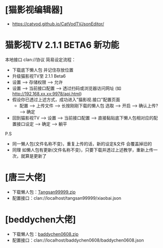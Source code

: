 # [猫影视编辑器]
* https://catvod.github.io/CatVodTVJsonEditor/

# 猫影视TV 2.1.1 BETA6 新功能
本地接口 clan://协议 简易设定流程：
* 下载底下懒人包 并记住存放位置
* 升级猫影视TV至 2.1.1 Beta6
* 设置 --> 存储权限 --> 允许
* 设置 --> 当前接口配置 --> 透过扫码或浏览器访问网址 (如 http://192.168.xx.xx:9978/api.html)
* 假设你已透过上述方式，成功进入"猫影视.接口"配置页面
	* 配置 --> 上传文件 --> 长按刚刚下载的懒人包 选取 --> 开启 --> 确认上传? --> 确定
* 回到猫影视TV --> 设置 --> 当前接口配置 --> 直接黏贴底下懒人包相对应的配置接口设定 --> 确定 --> 躺平

P.S
* 同一懒人包(文件名称不变)，重复上传的话，新的设定&文件 会覆盖掉旧的
* 同理 如懒人包有更新(文件名称不变)，只要下载并透过上述教学，重新上传一次，就算是更新了

# [唐三大佬]
* 下载懒人包：[Tangsan99999.zip](https://github.com/YuanHsing/freed/raw/master/猫影视clan懒人包/Tangsan99999.zip)
* 配置接口：clan://localhost/tangsan99999/xiaobai.json


# [beddychen大佬]
* 下载懒人包：[baddychen0608.zip](https://github.com/YuanHsing/freed/raw/master/猫影视clan懒人包/baddychen0608.zip)
* 配置接口：clan://localhost/baddychen0608/baddychen0608.json
